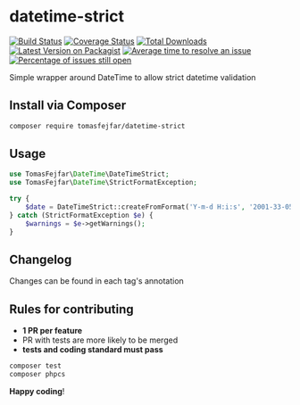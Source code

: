# datetime-strict
 
[![Build Status][ico-travis]][link-travis]
[![Coverage Status][ico-coveralls]][link-coveralls]
[![Total Downloads][ico-downloads]][link-downloads]
[![Latest Version on Packagist][ico-version]][link-packagist]
[![Average time to resolve an issue](http://isitmaintained.com/badge/resolution/tomasfejfar/datetime-strict.svg)](http://isitmaintained.com/project/tomasfejfar/datetime-strict "Average time to resolve an issue")
[![Percentage of issues still open](http://isitmaintained.com/badge/open/tomasfejfar/datetime-strict.svg)](http://isitmaintained.com/project/tomasfejfar/datetime-strict "Percentage of issues still open")

Simple wrapper around DateTime to allow strict datetime validation

## Install via Composer

``` bash
composer require tomasfejfar/datetime-strict
```

## Usage

``` php
use TomasFejfar\DateTime\DateTimeStrict;
use TomasFejfar\DateTime\StrictFormatException;

try {
    $date = DateTimeStrict::createFromFormat('Y-m-d H:i:s', '2001-33-05 13:35:08');
} catch (StrictFormatException $e) {
    $warnings = $e->getWarnings();
}
```

## Changelog

Changes can be found in each tag's annotation

## Rules for contributing

- **1 PR per feature**
- PR with tests are more likely to be merged 
- **tests and coding standard must pass**

```bash
composer test
composer phpcs
```

**Happy coding**!

[ico-version]: https://img.shields.io/packagist/v/tomasfejfar/datetime-strict.svg?style=flat-square
[ico-travis]: https://img.shields.io/travis/tomasfejfar/datetime-strict/master.svg?style=flat-square
[ico-coveralls]: https://coveralls.io/repos/github/tomasfejfar/datetime-strict/badge.svg?branch=master
[ico-downloads]: https://img.shields.io/packagist/dt/tomasfejfar/datetime-strict.svg?style=flat-square

[link-packagist]: https://packagist.org/packages/tomasfejfar/datetime-strict
[link-travis]: https://travis-ci.org/tomasfejfar/datetime-strict
[link-coveralls]: https://coveralls.io/github/tomasfejfar/datetime-strict?branch=master
[link-downloads]: https://packagist.org/packages/tomasfejfar/datetime-strict
